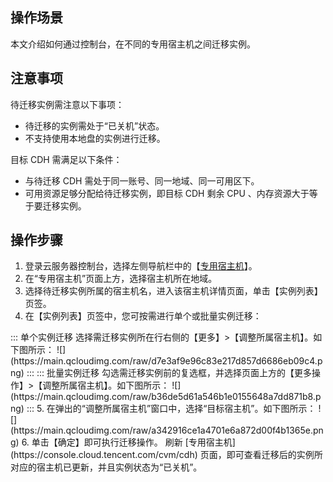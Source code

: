 ## 操作场景
本文介绍如何通过控制台，在不同的专用宿主机之间迁移实例。

## 注意事项
待迁移实例需注意以下事项：
- 待迁移的实例需处于“已关机”状态。
- 不支持使用本地盘的实例进行迁移。

目标 CDH 需满足以下条件：
- 与待迁移 CDH 需处于同一账号、同一地域、同一可用区下。
- 可用资源足够分配给待迁移实例，即目标 CDH 剩余 CPU 、内存资源大于等于要迁移实例。


## 操作步骤
1. 登录云服务器控制台，选择左侧导航栏中的【[专用宿主机](https://console.cloud.tencent.com/cvm/cdh)】。
2. 在“专用宿主机”页面上方，选择宿主机所在地域。
3. 选择待迁移实例所属的宿主机名，进入该宿主机详情页面，单击【实例列表】页签。
4. 在【实例列表】页签中，您可按需进行单个或批量实例迁移：
<dx-tabs>
::: 单个实例迁移
选择需迁移实例所在行右侧的【更多】>【调整所属宿主机】。如下图所示：
![](https://main.qcloudimg.com/raw/d7e3af9e96c83e217d857d6686eb09c4.png)
:::
::: 批量实例迁移
勾选需迁移实例前的复选框，并选择页面上方的【更多操作】>【调整所属宿主机】。如下图所示：
![](https://main.qcloudimg.com/raw/b36de5d61a546b1e0155648a7dd871b8.png)
:::
</dx-tabs>
5. 在弹出的“调整所属宿主机”窗口中，选择“目标宿主机”。如下图所示：
![](https://main.qcloudimg.com/raw/a342916ce1a4701e6a872d00f4b1365e.png)
6. 单击【确定】即可执行迁移操作。
刷新 [专用宿主机](https://console.cloud.tencent.com/cvm/cdh) 页面，即可查看迁移后的实例所对应的宿主机已更新，并且实例状态为“已关机”。
